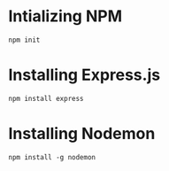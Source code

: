# Intializing NPM
```terminal
npm init
```
# Installing Express.js
```terminal
npm install express
```
# Installing Nodemon
```terminal
npm install -g nodemon
```

